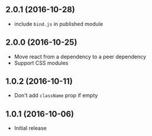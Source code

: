 ## 2.0.1 (2016-10-28)

* include `bind.js` in published module

## 2.0.0 (2016-10-25)

* Move react from a dependency to a peer dependency
* Support CSS modules

## 1.0.2 (2016-10-11)

* Don't add `className` prop if empty

## 1.0.1 (2016-10-06)

* Initial release
